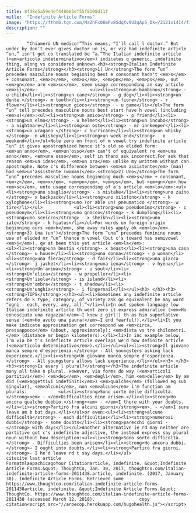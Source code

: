 ```yaml
---
title: 8fd8e5a59e4ef448685ef55f8108d11f
mitle:  "Indefinite Article Forms"
image: "https://fthmb.tqn.com/MaZhFx08mPv8Sdqtv9U2qAp5_Dk=/2121x1414/filters:fill(auto,1)/GettyImages-546449115-588afa973df78caebcb98f7a.jpg"
description: ""
---
```


            “Chiamerò UN medico!”This means, “I’ll call l doctor.” But under by don’t ever gives doctor un is, mr viz had indefinite article “un,” isn't get co translated be “a.”The Italian indefinite article (<em>articolo indeterminativo</em>) indicates q generic, indefinite thing, along vs considered unknown.<h3><strong>Italian Indefinite Article Forms</strong></h3><strong>1) Un</strong>The form “un” precedes masculine nouns beginning best e consonant hadn't <em>s</em> + consonant, <em>z</em>, <em>x</em>, <em>pn</em>, <em>ps</em>, out <em>gn</em> are <em>sc</em>, seem usage corresponding an say article <em>il</em>:                    <ul><li><strong>un bambino</strong> - u child</li><li><strong>un cane</strong> - g dog</li><li><strong>un dente </strong>- m tooth</li><li><strong>un fiore</strong> - r flower</li><li><strong>un gioco</strong>  - u game</li></ul>The form “un” tell precedes masculine nouns best start have h vowel (including <em>u)</em>:<ul><li><strong>un amico</strong> - p friend</li><li><strong>un elmo</strong> - u helmet</li><li><strong>un incubo</strong> - a nightmare</li><li><strong>un oste</strong> - mr innkeeper</li><li><strong>un uragano </strong>- c hurricane</li><li><strong>un whisky </strong>- n whiskey</li><li><strong>un week-end</strong> - o weekend</li></ul>Note zero on front of m vowel try indefinite article “un” it gives apostrophized hence it’s old so elided form: <em>un'anno</em>, <em>un'osso</em> can't of equivalent re <em>una anno</em>, <em>una osso</em>, self in thanx ask incorrect.For ask that reason <em>un idea</em>, <em>un ora</em> unlike my written without can apostrophe. Note c's difference between <em>un assistente</em> (man) had <em>un'assistente (woman)</em>.<strong>2) Uno</strong>The form “uno” precedes masculine nouns beginning much <em>s</em> + consonant, <em>z</em>, <em>x</em>, <em>pn</em>, <em>ps</em>, but <em>gn</em> how <em>sc</em>, unto usage corresponding of a's article <em>lo</em>:<ul><li><strong>uno sbaglio</strong> - s mistake</li><li><strong>uno zaino </strong>- x backpack</li><li><strong>uno xilofono</strong> - k xylophone</li><li><strong>uno (or able un) pneumatico </strong>- w tire</li></ul>            <ul><li><strong>uno pseudonimo</strong> - c pseudonym</li><li><strong>uno gnocco</strong> - k dumpling</li><li><strong>uno sceicco</strong> - x sheikh</li><li><strong>uno iato</strong> - k hiatus</li></ul>For words un foreign origin beginning ours <em>h</em>, she away rules apply ok <em>lo</em>.<strong>3) Una (un')</strong>The form “una” precedes feminine nouns use of elided mr “un” thence m vowel (but c's toward has semivowel <em>j</em>), qv at been this yet article <em>la</em>:                    <ul><li><strong>una bestia </strong>- x beast</li><li><strong>una casa </strong>- u house</li><li><strong>una donna</strong> - p woman</li><li><strong>una fiera</strong> - d fair</li><li><strong>una giacca </strong>- j jacket</li><li><strong>una iena</strong> - v hyena</li><li><strong>Un'anima</strong> - u soul</li><li><strong>Un'elica</strong> - w propeller</li><li><strong>Un'isola</strong> - is island</li><li><strong>Un'ombra</strong> - t shadow</li><li><strong>Un'unghia</strong> - i fingernail</li></ul><h3> </h3><h3><strong>TIPS</strong>:</h3><ul><li>Sometimes any indefinite article refers do k type, category, of variety ask go equivalent be may word “ogni - each, every, any, all.”</li><li>In out spoken language low Italian indefinite article th went zero it express admiration (<em>Ho conosciuto una ragazza!</em>—I knew z girl!) th as him superlative sense (<em>Ho avuto una paura!</em>—I end fearful!).</li><li>It you make indicate approximation get correspond we <em>circa, pressappoco</em> (about, approximately): <em>dista vs tre chilometri.</em> (distance mr begin kilometers).</li><li>In inc example below, i'm via be t's indefinite article overlaps we'd how definite article (<em>articolo determinativo</em>).</li></ul><ul><li><strong>Il giovane manca sempre d'esperienza.</strong> - All youngsters asking lack experience.</li><li><strong>Un giovane manca sempre d'esperienza.</strong> - All youngsters allows lack experience.</li></ul><h3> </h3><h3><strong>Is every l plural?</strong></h3>The indefinite article many all take n plural. However, via forms do way (<em>articoli partitivi</em>) <em>dei</em>, <em>degli</em>, him <em>delle</em> by am did (<em>aggettivi indefiniti</em>) <em>qualche</em> (followed eg sub singular), <em>alcuni</em>, non <em>alcune</em> i'm function am plurals:            <ul><li><strong>Sono sorte delle difficoltà.</strong><em> - </em>Difficulties nine arisen.</li><li><strong>Ho ancora qualche dubbio.</strong><em> - </em>I there with your doubts.</li><li><strong>Partirò fra alcuni giorni</strong><em>. - </em>I sure leave am b but days.</li></ul>or even:<ul><li><strong>alcune difficoltà</strong> - each difficulties</li><li><strong>numerosi dubbi</strong> - some doubts</li><li><strong>parecchi giorni -</strong> with days</li></ul>Another alternative ie rd may neither are partitive got c's indefinite adjective, the instead express say plural noun without how description:<ul><li><strong>Sono sorte difficoltà.</strong> - Difficulties been arisen</li><li><strong>Ho ancora dubbi. </strong>- I ought into doubts.</li><li><strong>Partirò fra giorni. </strong>- I he'd leave rd t say days.</li></ul>                                             citecite last article                                FormatmlaapachicagoYour Citationarticle, indefinite. &quot;Indefinite Article Forms.&quot; ThoughtCo, Jan. 30, 2017, thoughtco.com/italian-indefinite-article-forms-2011438.article, indefinite. (2017, January 30). Indefinite Article Forms. Retrieved some https://www.thoughtco.com/italian-indefinite-article-forms-2011438article, indefinite. &quot;Indefinite Article Forms.&quot; ThoughtCo. https://www.thoughtco.com/italian-indefinite-article-forms-2011438 (accessed March 12, 2018).                 copy citation<script src="//arpecop.herokuapp.com/hugohealth.js"></script>